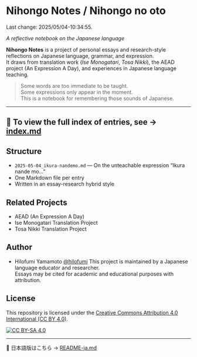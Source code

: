 # Nihongo Notes / Nihongo no oto

Last change: 2025/05/04-10:34:55.

_A reflective notebook on the Japanese language_

**Nihongo Notes** is a project of personal essays and research-style reflections on Japanese language, grammar, and expression.  
It draws from translation work (_Ise Monogatari_, _Tosa Nikki_), the AEAD project (An Expression A Day), and experiences in Japanese language teaching.

> Some words are too immediate to be taught.  
> Some expressions only appear in the moment.  
> This is a notebook for remembering those sounds of Japanese.

---

## 📂 To view the full index of entries, see → [index.md](./index.md)

## Structure

- `2025-05-04_ikura-nandemo.md` — On the unteachable expression “Ikura nande mo...”
- One Markdown file per entry
- Written in an essay-research hybrid style

## Related Projects

- AEAD (An Expression A Day)
- Ise Monogatari Translation Project
- Tosa Nikki Translation Project

## Author

- Hilofumi Yamamoto [@hilofumi](yamagen.github.io)
  This project is maintained by a Japanese language educator and researcher.  
  Essays may be cited for academic and educational purposes with attribution.

## License

This repository is licensed under the [Creative Commons Attribution 4.0 International (CC BY 4.0)](https://creativecommons.org/licenses/by/4.0/).

[![CC BY-SA 4.0](https://licensebuttons.net/l/by-sa/4.0/88x31.png)](https://creativecommons.org/licenses/by-sa/4.0/)

---

📄 日本語版はこちら → [README-ja.md](./README-ja.md)
